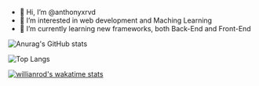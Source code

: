 - 👋 Hi, I’m @anthonyxrvd
- 👀 I’m interested in web development and Maching Learning
- 🌱 I’m currently learning new frameworks, both Back-End and Front-End


![Anurag's GitHub stats](https://github-readme-stats.vercel.app/api?username=anthonyxrvd&show_icons=true&theme=merko&count_private=true)

![Top Langs](https://github-readme-stats.vercel.app/api/top-langs/?username=anthonyxrvd&theme=tokyonight&count_private=true)

[![willianrod's wakatime stats](https://github-readme-stats.vercel.app/api/wakatime?username=anthonyxrvd&theme=tokyonight)](https://github.com/anuraghazra/github-readme-stats)



<!---
anthonyxrvd/anthonyxrvd is a ✨ special ✨ repository because its `README.md` (this file) appears on your GitHub profile.
You can click the Preview link to take a look at your changes.
--->
